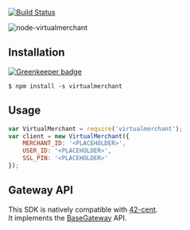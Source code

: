 [![Build Status](https://travis-ci.org/continuous-software/node-virtualmerchant.svg?branch=master)](https://travis-ci.org/continuous-software/node-virtualmerchant)

![node-virtualmerchant](http://s28.postimg.org/f1ptqgfot/logo.png)

## Installation ##

[![Greenkeeper badge](https://badges.greenkeeper.io/continuous-software/node-virtualmerchant.svg)](https://greenkeeper.io/)

    $ npm install -s virtualmerchant

## Usage

```javascript
var VirtualMerchant = require('virtualmerchant');
var client = new VirtualMerchant({
    MERCHANT_ID: '<PLACEHOLDER>',
    USER_ID: '<PLACEHOLDER>',
    SSL_PIN: '<PLACEHOLDER>'
});
```

## Gateway API

This SDK is natively compatible with [42-cent](https://github.com/continuous-software/42-cent).  
It implements the [BaseGateway](https://github.com/continuous-software/42-cent-base) API.
